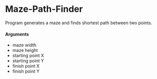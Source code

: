 # Maze-Path-Finder
Program generates a maze and finds shortest path between two points.

#### Arguments
- maze width
- maze height
- starting point X
- starting point Y
- finish point X
- finish point Y
